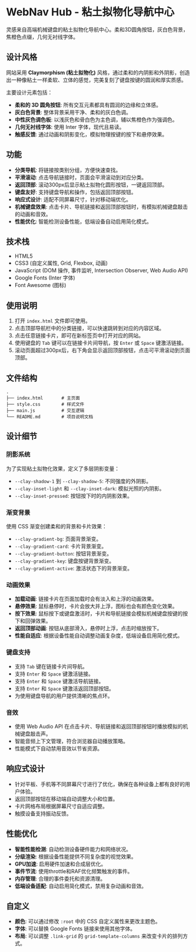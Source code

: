 # WebNav Hub - 粘土拟物化导航中心

灵感来自高端机械键盘的粘土拟物化导航中心。柔和3D圆角按钮，灰白色背景，焦橙色点缀，几何无衬线字体。

## 设计风格

网站采用 **Claymorphism (粘土拟物化)** 风格，通过柔和的内阴影和外阴影，创造出一种像粘土一样柔软、立体的感觉，完美复刻了键盘按键的圆润和厚实质感。

主要设计元素包括：

- **柔和的 3D 圆角按钮**: 所有交互元素都具有圆润的边缘和立体感。
- **灰白色背景**: 整体背景采用干净、柔和的灰白色调。
- **中性灰色调色板**: 以浅灰色和骨白色为主色调，辅以焦橙色作为强调色。
- **几何无衬线字体**: 使用 Inter 字体，现代且易读。
- **触感反馈**: 通过动画和阴影变化，模拟物理按键的按下和悬停效果。

## 功能

- **分类导航**: 将链接按类别分组，方便快速查找。
- **平滑滚动**: 点击导航链接时，页面会平滑滚动到对应分类。
- **返回顶部**: 滚动300px后显示粘土拟物化圆形按钮，一键返回顶部。
- **键盘友好**: 支持键盘导航和操作，包括返回顶部按钮。
- **响应式设计**: 适配不同屏幕尺寸，针对移动端优化。
- **机械键盘效果**: 点击卡片、导航链接和返回顶部按钮时，有模拟机械键盘敲击的动画和音效。
- **性能优化**: 智能检测设备性能，低端设备自动启用简化模式。

## 技术栈

- HTML5
- CSS3 (自定义属性, Grid, Flexbox, 动画)
- JavaScript (DOM 操作, 事件监听, Intersection Observer, Web Audio API)
- Google Fonts (Inter 字体)
- Font Awesome (图标)

## 使用说明

1. 打开 `index.html` 文件即可使用。
2. 点击顶部导航栏中的分类链接，可以快速跳转到对应的内容区域。
3. 点击任意链接卡片，即可在新标签页中打开对应的网站。
4. 使用键盘的 `Tab` 键可以在链接卡片间导航，按 `Enter` 或 `Space` 键激活链接。
5. 滚动页面超过300px后，右下角会显示返回顶部按钮，点击可平滑滚动到页面顶部。

## 文件结构

```
.
├── index.html       # 主页面
├── style.css        # 样式文件
├── main.js          # 交互逻辑
└── README.md        # 项目说明文档
```

## 设计细节

### 阴影系统

为了实现粘土拟物化效果，定义了多层阴影变量：

- `--clay-shadow-1` 到 `--clay-shadow-5`: 不同强度的外阴影。
- `--clay-inset-light` 和 `--clay-inset-dark`: 模拟光照的内阴影。
- `--clay-inset-pressed`: 按钮按下时的内阴影效果。

### 渐变背景

使用 CSS 渐变创建柔和的背景和卡片效果：

- `--clay-gradient-bg`: 页面背景渐变。
- `--clay-gradient-card`: 卡片背景渐变。
- `--clay-gradient-button`: 按钮背景渐变。
- `--clay-gradient-key`: 键盘按键背景渐变。
- `--clay-gradient-active`: 激活状态下的背景渐变。

### 动画效果

- **加载动画**: 链接卡片在页面加载时会有淡入和上浮的动画效果。
- **悬停效果**: 鼠标悬停时，卡片会放大并上浮，图标也会有颜色变化效果。
- **按下效果**: 鼠标按下或键盘激活时，卡片和导航链接会模拟机械键盘按键的按下和回弹效果。
- **返回顶部动画**: 按钮从底部滑入，悬停时上浮，点击时缩放按下。
- **性能自适应**: 根据设备性能自动调整动画复杂度，低端设备启用简化模式。

### 键盘支持

- 支持 `Tab` 键在链接卡片间导航。
- 支持 `Enter` 和 `Space` 键激活链接。
- 支持 `Enter` 和 `Space` 键激活导航链接。
- 支持 `Enter` 和 `Space` 键激活返回顶部按钮。
- 为使用键盘导航的用户提供清晰的焦点环。

### 音效

- 使用 Web Audio API 在点击卡片、导航链接和返回顶部按钮时播放模拟的机械键盘敲击声。
- 智能音频上下文管理，符合浏览器自动播放策略。
- 性能模式下自动禁用音效以节省资源。

## 响应式设计

- 针对平板、手机等不同屏幕尺寸进行了优化，确保在各种设备上都有良好的用户体验。
- 返回顶部按钮在移动端自动调整大小和位置。
- 卡片网格布局根据屏幕尺寸自适应调整。
- 触摸设备支持振动反馈。

## 性能优化

- **智能性能检测**: 自动检测设备硬件能力和网络状况。
- **分级渲染**: 根据设备性能提供不同复杂度的视觉效果。
- **GPU加速**: 启用硬件加速和合成层优化。
- **事件节流**: 使用throttle和RAF优化频繁触发的事件。
- **内存管理**: 合理的事件委托和资源清理。
- **低端设备适配**: 自动启用简化模式，禁用复杂动画和音效。

## 自定义

- **颜色**: 可以通过修改 `:root` 中的 CSS 自定义属性来更改主题色。
- **字体**: 可以替换 Google Fonts 链接来使用其他字体。
- **布局**: 可以调整 `.link-grid` 的 `grid-template-columns` 来改变卡片的排列方式。